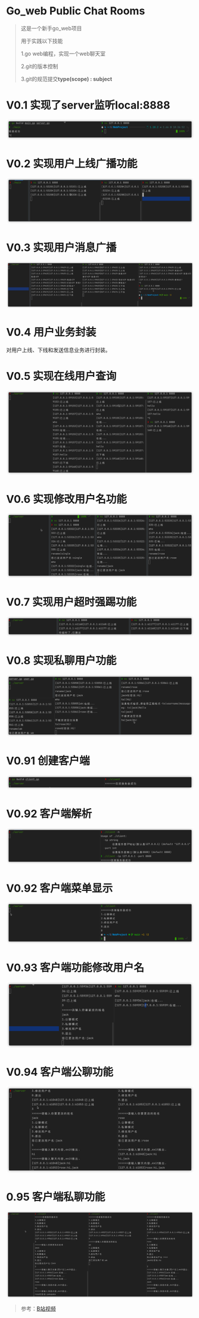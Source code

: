 # Go_web Public Chat Rooms

> 这是一个新手go_web项目
>
> 用于实践以下技能
>
> 1.go web编程，实现一个web聊天室
>
> 2.git的版本控制
>
> 3.git的规范提交**type(scope) : subject** 

# V0.1 实现了server监听local:8888

![image-20220529185307480](README.assets/image-20220529185307480.png)



# V0.2 实现用户上线广播功能 

![image-20220530210422641](README.assets/image-20220530210422641.png)



# V0.3 实现用户消息广播

![image-20220530220040185](README.assets/image-20220530220040185.png)



# V0.4 用户业务封装

对用户上线、下线和发送信息业务进行封装。



# V0.5 实现在线用户查询

![image-20220531001815499](README.assets/image-20220531001815499.png)



# V0.6 实现修改用户名功能

![image-20220531090443867](README.assets/image-20220531090443867.png)



# V0.7 实现用户超时强踢功能

![image-20220531100910275](README.assets/image-20220531100910275.png)



# V0.8 实现私聊用户功能

![image-20220531113007013](README.assets/image-20220531113007013.png)



# V0.91 创建客户端

![image-20220602093842900](README.assets/image-20220602093842900.png)



# V0.92 客户端解析

![image-20220602095332513](README.assets/image-20220602095332513.png)



# V0.92 客户端菜单显示

![image-20220602110247754](README.assets/image-20220602110247754.png)



# V0.93 客户端功能修改用户名

![image-20220602214504023](README.assets/image-20220602214504023.png)



# V0.94 客户端公聊功能

![image-20220602221931428](README.assets/image-20220602221931428.png)



# 0.95 客户端私聊功能

![image-20220602225734753](README.assets/image-20220602225734753.png)



> 参考：[B站视频](https://www.bilibili.com/video/BV1gf4y1r79E?p=1)
